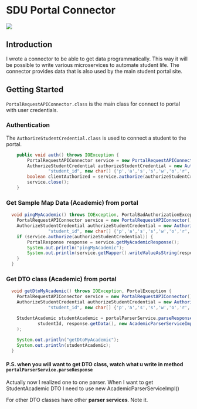 # SDU Portal Connector
[![](https://jitpack.io/v/zsanzharko/sdu-edu-portal-connector.svg)](https://jitpack.io/#zsanzharko/sdu-edu-portal-connector)
## Introduction
I wrote a connector to be able to get data programmatically. This way it 
will be possible to write various microservices to automate student life.
The connector provides data that is also used by the main student portal site.

## Getting Started

`PortalRequestAPIConnector.class` is the main class for connect to portal with user credentials.

### Authentication
The `AuthorizeStudentCredential.class` is used to connect a student to the portal.
``` java
    public void auth() throws IOException {
        PortalRequestAPIConnector service = new PortalRequestAPIConnector();
        AuthorizeStudentCredential authorizeStudentCredential = new AuthorizeStudentCredential(
                "student_id", new char[] {'p','a','s','s','w','o','r','d'});
        boolean clientAuthorized = service.authorize(authorizeStudentCredential);
        service.close();
    }
```

### Get Sample Map Data (Academic) from portal

``` java
  void pingMyAcademic() throws IOException, PortalBadAuthorizationException {
    PortalRequestAPIConnector service = new PortalRequestAPIConnector();
    AuthorizeStudentCredential authorizeStudentCredential = new AuthorizeStudentCredential(
                "student_id", new char[] {'p','a','s','s','w','o','r','d'});
    if (service.authorize(authorizeStudentCredential)) {
        PortalResponse response = service.getMyAcademicResponse();
        System.out.println("pingMyAcademic");
        System.out.println(service.getMapper().writeValueAsString(response.getData()));
    }
  }
```

### Get DTO class (Academic) from portal

``` java
  void getDtoMyAcademic() throws IOException, PortalException {
    PortalRequestAPIConnector service = new PortalRequestAPIConnector();
    AuthorizeStudentCredential authorizeStudentCredential = new AuthorizeStudentCredential(
                "student_id", new char[] {'p','a','s','s','w','o','r','d'});

    StudentAcademic studentAcademic = portalParserService.parseResponse(
            studentId, response.getData(), new AcademicParserServiceImpl()
    );
    
    System.out.println("getDtoMyAcademic");
    System.out.println(studentAcademic);
  }
```
#### P.S. when you will want to get DTO class, watch what u write in method `portalParserService.parseResponse`
Actually now I realized one to one parser. When I want to get StudentAcademic DTO I need 
to use new AcademicParserServiceImpl()

For other DTO classes have other **parser services**. Note it.